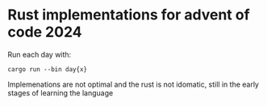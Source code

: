 # Rust implementations for advent of code 2024

Run each day with:

```
cargo run --bin day{x}
```

Implemenations are not optimal and the rust is not idomatic, still in the early stages of learning the language
